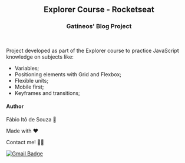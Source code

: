 <h2 align=center>
  Explorer Course - Rocketseat
</h2>

<h3 align=center>
  Gatíneos' Blog Project
</h3>
<br>
<p>Project developed as part of the Explorer course to practice JavaScript knowledge on subjects like:
 <ul>
    <li>Variables;</li>
    <li>Positioning elements with Grid and Flexbox;</li>
    <li>Flexible units;</li>
    <li>Mobile first;</li>
    <li>Keyframes and transitions;</li>
  </ul>

<h4>Author</h4>

Fábio Itô de Souza 🚀

Made with ❤️

Contact me! 👋🏽 <br>

[![Gmail Badge](https://img.shields.io/badge/-Gmail-c14438?style=flat-square&logo=Gmail&logoColor=white&link=mailto:seu_email)](mailto:fabioito3@gmail.com)
